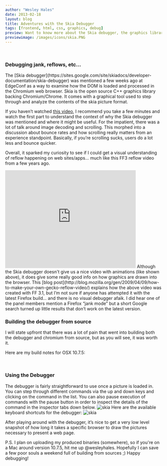 ```yaml
---
author: "Wesley Hales"
date: 2013-02-18
layout: blog
title: Adventures with the Skia Debugger
tags: [frontend, html, css, graphics, debug]
preview: Want to know more about the Skia debugger, the graphics library backing chrome? This post is for you.
previewimage: /images/icons/skia.PNG
---
```

<br/>
<h3>Debugging jank, reflows, etc...</h3>
The [Skia debugger](https://sites.google.com/site/skiadocs/developer-documentation/skia-debugger) was mentioned a few weeks ago at EdgeConf as a way to examine how the DOM is loaded and processed in the Chromium web browser. Skia is the open source C++ graphics library backing Chromium/Chrome. It comes with a graphical tool used to step through and analyze the contents of the skia picture format.

If you haven’t watched [this video](http://www.youtube.com/watch?v=3-WYu_p5rdU), I recommend you take a few minutes and watch the first part to understand the context of why the Skia debugger was mentioned and where it might be useful. For the impatient, there was a lot of talk around image decoding and scrolling. This morphed into a discussion about bounce rates and how scrolling really matters from an experience standpoint. Basically, if you’re scrolling sucks, users do a lot less and bounce quicker.

Overall, it sparked my curiosity to see if I could get a visual understanding of reflow happening on web sites/apps... much like this FF3 reflow video from a few years ago.

<iframe width="420" height="315" src="http://www.youtube.com/embed/ZTnIxIA5KGw" frameborder="0" allowfullscreen></iframe>
Although the Skia debugger doesn't give us a nice video with animations (like shown above), it does give some really good info on how graphics are drawn into the browser.
This [blog post](http://blog.mozilla.org/gen/2009/04/09/how-to-make-your-own-gecko-reflow-video/) explains how the above video was created with FF 3.1, but I’m not sure if anyone has attempted it with the latest Firefox build... and there is no visual debugger afaik. I did hear one of the panel members mention a Firefox “jank mode” but a short Google search turned up little results that don’t work on the latest version.

<br/>
<h3>Building the debugger from source</h3>
I will state upfront that there was a lot of pain that went into building both the debugger and chromium from source, but as you will see, it was worth it.

Here are my build notes for OSX 10.7.5:
<script src="https://gist.github.com/wesleyhales/4980385.js"></script>

<br/>
<h3>Using the Debugger</h3>
The debugger is fairly straightforward to use once a picture is loaded in. You can step through different commands via the up and down keys and clicking on the command in the list. You can also pause execution of commands with the pause button in order to inspect the details of the command in the inspector tabs down below.
<img src="/images/posts/2013-02-18/skia-ss.PNG" alt="skia" class="margin10 max-width-100">
Here are the available keyboard shortcuts for the debugger:
<img src="/images/posts/2013-02-18/skia-commands.PNG" alt="skia" class="margin10 max-width-100">

After playing around with the debugger, it’s nice to get a very low level snapshot of how long it takes a specific browser to draw the pictures necessary to present a web page.

P.S. I plan on uploading my produced binaries (somewhere), so if you're on a Mac around version 10.7.5, hit me up @wesleyhales. Hopefully I can save a few poor souls a weekend full of building from sources ;)
Happy debugging!